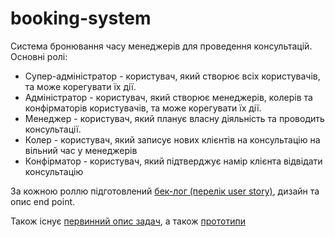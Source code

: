 # booking-system
Система бронювання часу менеджерів для проведення консультацій.
Основні ролі:
- Супер-адміністратор - користувач, який створює всіх користувачів, та може корегувати їх дії.
- Адміністратор - користувач, який створює менеджерів, колерів та конфірматорів користувачів, та може корегувати їх дії.
- Менеджер - користувач, який планує власну діяльність та проводить консультації.
- Колер - користувач, який записує нових клієнтів на консультацію на вільний час у менеджерів
- Конфірматор - користувач, який підтверджує намір клієнта відвідати консультацію
  
За кожною роллю підготовлений <a href = "https://docs.google.com/document/d/1-PHEBq_3PkyV2J-yUcKBZBBX666ZPS8eooKxQfACJ8k/edit">бек-лог (перелік user story)</a>, дизайн та опис end point.  

Також існує <a href = "https://docs.google.com/spreadsheets/d/1J7k-YRh6rV0tL3e-UPzkeD8xN9RdVnteIspOVq2IGV4/edit#gid=0">первинний опис задач</a>, а також <a href = "https://app.diagrams.net/#G1tHrFSaaHTJXlw7OSWN_6hYQ6wEx_azje">прототипи</a>